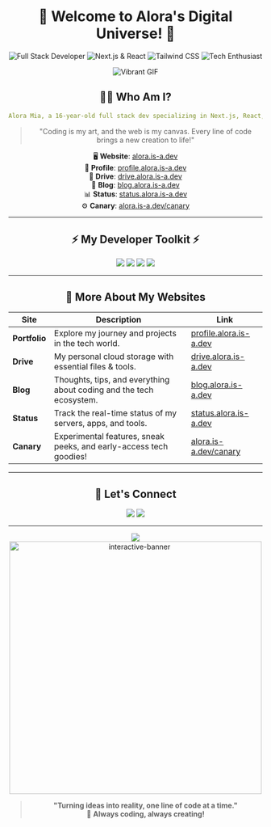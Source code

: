 
<div align="center">

# 🌸 **Welcome to Alora's Digital Universe!** 🌸

![Full Stack Developer](https://img.shields.io/badge/Full_Stack_Developer-%F0%9F%92%BB-pink?style=for-the-badge)
![Next.js & React](https://img.shields.io/badge/Next.js_%26_React-⚛️-purple?style=for-the-badge)
![Tailwind CSS](https://img.shields.io/badge/Tailwind_CSS-🎨-blue?style=for-the-badge)
![Tech Enthusiast](https://img.shields.io/badge/Tech%20Enthusiast-🚀-brightgreen?style=for-the-badge)

![Vibrant GIF](https://i.imgur.com/LECs2os.jpeg)

</div>

<div align="center">

## 👩‍💻 **Who Am I?**

```yaml
Alora Mia, a 16-year-old full stack dev specializing in Next.js, React, and Tailwind CSS. I create elegant, functional, and immersive digital experiences!
```

> "Coding is my art, and the web is my canvas. Every line of code brings a new creation to life!"

🖥️ **Website**: [alora.is-a.dev](https://alora.is-a.dev)  
📂 **Profile**: [profile.alora.is-a.dev](https://profile.alora.is-a.dev)  
💾 **Drive**: [drive.alora.is-a.dev](https://drive.alora.is-a.dev)  
📝 **Blog**: [blog.alora.is-a.dev](https://blog.alora.is-a.dev)  
📊 **Status**: [status.alora.is-a.dev](https://status.alora.is-a.dev)  
⚙️ **Canary**: [alora.is-a.dev/canary](https://alora.is-a.dev/canary)

---

## ⚡ **My Developer Toolkit** ⚡

<div align="center">
  <img src="https://img.shields.io/badge/Next.js-%23000000.svg?style=for-the-badge&logo=next.js&logoColor=white">
  <img src="https://img.shields.io/badge/React-%2320232a.svg?style=for-the-badge&logo=react&logoColor=%2361DAFB">
  <img src="https://img.shields.io/badge/Tailwind%20CSS-%2338B2AC.svg?style=for-the-badge&logo=tailwind-css&logoColor=white">
  <img src="https://img.shields.io/badge/Coding_Style-Creative_&_Efficient-blue?style=for-the-badge">
</div>

---

<div align="center">

## 🚀 **More About My Websites**

| **Site**                 | **Description**                                                                   | **Link**                       |
|--------------------------|-----------------------------------------------------------------------------------|---------------------------------|
| **Portfolio**             | Explore my journey and projects in the tech world.                                | [profile.alora.is-a.dev](https://profile.alora.is-a.dev) |
| **Drive**                 | My personal cloud storage with essential files & tools.                           | [drive.alora.is-a.dev](https://drive.alora.is-a.dev)   |
| **Blog**                  | Thoughts, tips, and everything about coding and the tech ecosystem.               | [blog.alora.is-a.dev](https://blog.alora.is-a.dev)     |
| **Status**                | Track the real-time status of my servers, apps, and tools.                        | [status.alora.is-a.dev](https://status.alora.is-a.dev)  |
| **Canary**                | Experimental features, sneak peeks, and early-access tech goodies!                | [alora.is-a.dev/canary](https://alora.is-a.dev/canary) |

</div>

---

<div align="center">

## 💖 **Let's Connect**

<p align="center">
  <a href="mailto:xaloramia@gmail.com"><img src="https://img.shields.io/badge/Email-xaloramia@gmail.com-pink?style=for-the-badge&logo=gmail"></a>
  <a href="https://discord.com/users/7q8x"><img src="https://img.shields.io/badge/Discord-7q8x-pink?style=for-the-badge&logo=discord"></a>
</p>

---

</div>

<div align="center">
  <img src="https://img.shields.io/badge/Always_Learning_&_Building-pink?style=for-the-badge">
</div>

<div align="center">
  <img src="https://user-images.githubusercontent.com/106982885/196329638-4f2495cd-fd65-4ed7-bb88-9292cc704dff.gif" alt="interactive-banner" width="500">
</div>

<div align="center">

> **"Turning ideas into reality, one line of code at a time."**  
> 💖 **Always coding, always creating!**

</div>
